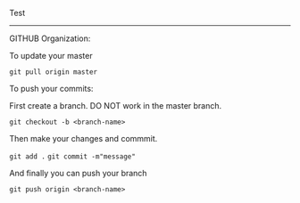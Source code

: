 Test

---
GITHUB Organization:

To update your master

`git pull origin master` 


To push your commits:

First create a branch. DO NOT work in the master branch. 

`git checkout -b <branch-name>`

Then make your changes and commmit.

`git add .`
`git commit -m"message"`

And finally you can push your branch


`git push origin <branch-name>`